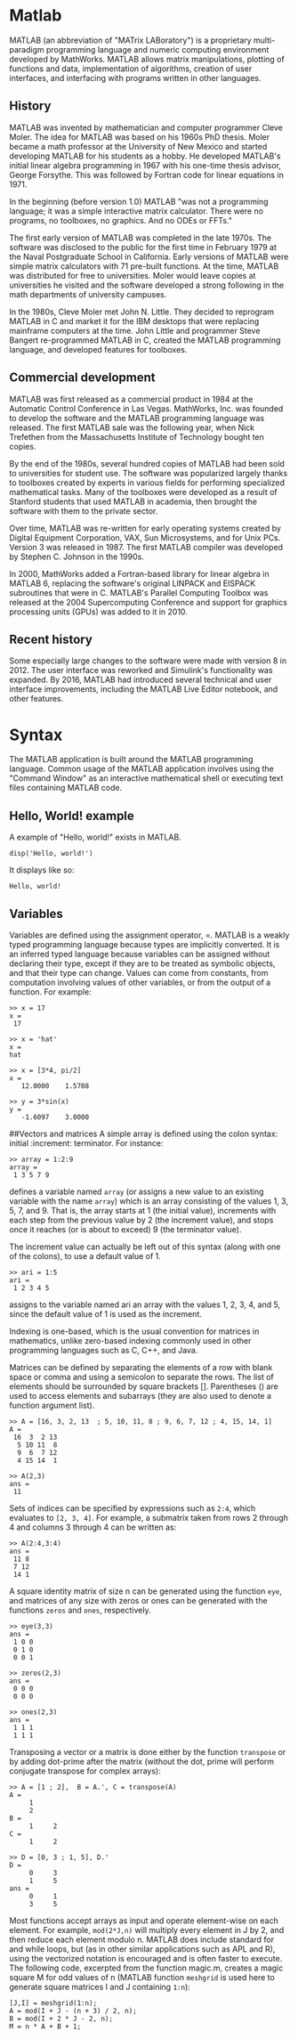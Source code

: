 # Matlab
MATLAB (an abbreviation of "MATrix LABoratory") is a proprietary multi-paradigm programming language and numeric computing environment developed by MathWorks. MATLAB allows matrix manipulations, plotting of functions and data, implementation of algorithms, creation of user interfaces, and interfacing with programs written in other languages.

## History
MATLAB was invented by mathematician and computer programmer Cleve Moler. The idea for MATLAB was based on his 1960s PhD thesis. Moler became a math professor at the University of New Mexico and started developing MATLAB for his students as a hobby. He developed MATLAB's initial linear algebra programming in 1967 with his one-time thesis advisor, George Forsythe. This was followed by Fortran code for linear equations in 1971.

In the beginning (before version 1.0) MATLAB "was not a programming language; it was a simple interactive matrix calculator. There were no programs, no toolboxes, no graphics. And no ODEs or FFTs."

The first early version of MATLAB was completed in the late 1970s. The software was disclosed to the public for the first time in February 1979 at the Naval Postgraduate School in California. Early versions of MATLAB were simple matrix calculators with 71 pre-built functions. At the time, MATLAB was distributed for free to universities. Moler would leave copies at universities he visited and the software developed a strong following in the math departments of university campuses. 

In the 1980s, Cleve Moler met John N. Little. They decided to reprogram MATLAB in C and market it for the IBM desktops that were replacing mainframe computers at the time. John Little and programmer Steve Bangert re-programmed MATLAB in C, created the MATLAB programming language, and developed features for toolboxes.

## Commercial development
MATLAB was first released as a commercial product in 1984 at the Automatic Control Conference in Las Vegas. MathWorks, Inc. was founded to develop the software and the MATLAB programming language was released. The first MATLAB sale was the following year, when Nick Trefethen from the Massachusetts Institute of Technology bought ten copies.

By the end of the 1980s, several hundred copies of MATLAB had been sold to universities for student use. The software was popularized largely thanks to toolboxes created by experts in various fields for performing specialized mathematical tasks. Many of the toolboxes were developed as a result of Stanford students that used MATLAB in academia, then brought the software with them to the private sector.

Over time, MATLAB was re-written for early operating systems created by Digital Equipment Corporation, VAX, Sun Microsystems, and for Unix PCs. Version 3 was released in 1987. The first MATLAB compiler was developed by Stephen C. Johnson in the 1990s.

In 2000, MathWorks added a Fortran-based library for linear algebra in MATLAB 6, replacing the software's original LINPACK and EISPACK subroutines that were in C. MATLAB's Parallel Computing Toolbox was released at the 2004 Supercomputing Conference and support for graphics processing units (GPUs) was added to it in 2010.

## Recent history
Some especially large changes to the software were made with version 8 in 2012. The user interface was reworked and Simulink's functionality was expanded. By 2016, MATLAB had introduced several technical and user interface improvements, including the MATLAB Live Editor notebook, and other features.

# Syntax
The MATLAB application is built around the MATLAB programming language. Common usage of the MATLAB application involves using the "Command Window" as an interactive mathematical shell or executing text files containing MATLAB code.

## Hello, World! example
A example of "Hello, world!" exists in MATLAB.
```
disp('Hello, world!')
```
It displays like so:
```
Hello, world!
```

## Variables
Variables are defined using the assignment operator, =. MATLAB is a weakly typed programming language because types are implicitly converted. It is an inferred typed language because variables can be assigned without declaring their type, except if they are to be treated as symbolic objects, and that their type can change. Values can come from constants, from computation involving values of other variables, or from the output of a function. For example:
```
>> x = 17
x =
 17

>> x = 'hat'
x =
hat

>> x = [3*4, pi/2]
x =
   12.0000    1.5708

>> y = 3*sin(x)
y =
   -1.6097    3.0000
```

##Vectors and matrices
A simple array is defined using the colon syntax: initial :increment: terminator. For instance:
```
>> array = 1:2:9
array =
 1 3 5 7 9
```
defines a variable named ```array``` (or assigns a new value to an existing variable with the name ```array```) which is an array consisting of the values 1, 3, 5, 7, and 9. That is, the array starts at 1 (the initial value), increments with each step from the previous value by 2 (the increment value), and stops once it reaches (or is about to exceed) 9 (the terminator value).

The increment value can actually be left out of this syntax (along with one of the colons), to use a default value of 1.
```
>> ari = 1:5
ari =
 1 2 3 4 5
```
assigns to the variable named ari an array with the values 1, 2, 3, 4, and 5, since the default value of 1 is used as the increment.

Indexing is one-based, which is the usual convention for matrices in mathematics, unlike zero-based indexing commonly used in other programming languages such as C, C++, and Java.

Matrices can be defined by separating the elements of a row with blank space or comma and using a semicolon to separate the rows. The list of elements should be surrounded by square brackets []. Parentheses () are used to access elements and subarrays (they are also used to denote a function argument list).
```
>> A = [16, 3, 2, 13  ; 5, 10, 11, 8 ; 9, 6, 7, 12 ; 4, 15, 14, 1]
A =
 16  3  2 13
  5 10 11  8
  9  6  7 12
  4 15 14  1

>> A(2,3)
ans =
 11
```
Sets of indices can be specified by expressions such as ```2:4```, which evaluates to ```[2, 3, 4]```. For example, a submatrix taken from rows 2 through 4 and columns 3 through 4 can be written as:
```
>> A(2:4,3:4)
ans =
 11 8
 7 12
 14 1
```
A square identity matrix of size n can be generated using the function ```eye```, and matrices of any size with zeros or ones can be generated with the functions ```zeros``` and ```ones```, respectively.
```
>> eye(3,3)
ans =
 1 0 0
 0 1 0
 0 0 1

>> zeros(2,3)
ans =
 0 0 0
 0 0 0

>> ones(2,3)
ans =
 1 1 1
 1 1 1
```
Transposing a vector or a matrix is done either by the function ```transpose``` or by adding dot-prime after the matrix (without the dot, prime will perform conjugate transpose for complex arrays):
```
>> A = [1 ; 2],  B = A.', C = transpose(A)
A =
     1
     2
B =
     1     2
C =
     1     2

>> D = [0, 3 ; 1, 5], D.'
D =
     0     3
     1     5
ans =
     0     1
     3     5
```
Most functions accept arrays as input and operate element-wise on each element. For example, ```mod(2*J,n)``` will multiply every element in J by 2, and then reduce each element modulo n. MATLAB does include standard for and while loops, but (as in other similar applications such as APL and R), using the vectorized notation is encouraged and is often faster to execute. The following code, excerpted from the function magic.m, creates a magic square M for odd values of n (MATLAB function ```meshgrid``` is used here to generate square matrices I and J containing ```1:n```):
```
[J,I] = meshgrid(1:n);
A = mod(I + J - (n + 3) / 2, n);
B = mod(I + 2 * J - 2, n);
M = n * A + B + 1;
```

